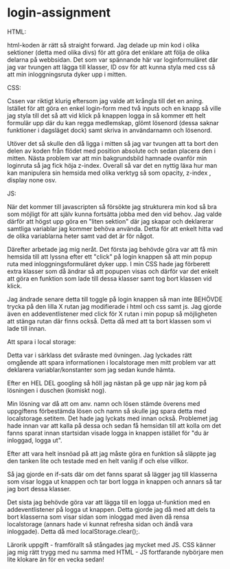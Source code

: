 # login-assignment
HTML: 

html-koden är rätt så straight forward. Jag delade up min kod i olika sektioner (detta med olika divs) för att göra det enklare att följa de olika delarna på webbsidan. Det som var spännande här var loginformuläret där jag var tvungen att lägga till klasser, ID osv för att kunna styla med css så att min inloggningsruta dyker upp i mitten.

CSS:

Cssen var riktigt klurig eftersom jag valde att krångla till det en aning. Istället för att göra en enkel login-form med två inputs och en knapp så ville jag styla till det så att vid klick på knappen logga in så kommer ett helt formulär upp där du kan regga medlemskap, glömt lösenord (dessa saknar funktioner i dagsläget dock) samt skriva in användarnamn och lösenord. 

Utöver det så skulle den då ligga i mitten så jag var tvungen att ta bort den delen av koden från flödet med position absolute och sedan placera den i mitten. Nästa problem var att min bakgrundsbild hamnade ovanför min loginruta så jag fick höja z-index. Overall så var det en nyttig läxa hur man kan manipulera sin hemsida med olika verktyg så som opacity, z-index , display none osv. 


JS:

När det kommer till javascripten så försökte jag strukturera min kod så bra som möjligt för att själv kunna fortsätta jobba med den vid behov. Jag valde därför att högst upp göra en "liten sektion" där jag skapar och deklarerar samtliga variablar jag kommer behöva använda. Detta för att enkelt hitta vad de olika variablarna heter samt vad det är för något.

Därefter arbetade jag mig neråt. Det första jag behövde göra var att få min hemsida till att lyssna efter ett "click" på login knappen så att min popup ruta med inloggningsformuläret dyker upp. I min CSS hade jag förberett extra klasser som då ändrar så att popupen visas och därför var det enkelt att göra en funktion som lade till dessa klasser samt tog bort klassen vid klick. 

Jag ändrade senare detta till toggle på login knappen så man inte BEHÖVDE trycka på den lilla X rutan jag modifierade i html och css samt js. Jag gjorde även en addeventlistener med click för X rutan i min popup så möjligheten att stänga rutan där finns också. Detta då med att ta bort klassen som vi lade till innan.

Att spara i local storage:

Detta var i särklass det svåraste med övningen. Jag lyckades rätt omgående att spara informationen i localstorage men mitt problem var att deklarera variablar/konstanter som jag sedan kunde hämta. 

Efter en HEL DEL googling så höll jag nästan på ge upp när jag kom på lösningen i duschen (komiskt nog).

Min lösning var då att om anv. namn och lösen stämde överens med uppgiftens förbestämda lösen och namn så skulle jag spara detta med localstorage.setitem. Det hade jag lyckats med innan också. Problemet jag hade innan var att kalla på dessa och sedan få hemsidan till att kolla om det fanns sparat innan startsidan visade logga in knappen istället för "du är inloggad, logga ut". 

Efter att vara helt insnöad på att jag måste göra en funktion så släppte jag den tanken lite och testade med en helt vanlig if och else villkor. 

Så jag gjorde en if-sats där om det fanns sparat så lägger jag till klasserna som visar logga ut knappen och tar bort logga in knappen och annars så tar jag bort dessa klasser.

Det sista jag behövde göra var att lägga till en logga ut-funktion med en addeventlistener på logga ut knappen. Detta gjorde jag då med att dels ta bort klasserna som visar sidan som inloggad med även då rensa localstorage (annars hade vi kunnat refresha sidan och ändå vara inloggade). Detta då med localStorage.clear();.

Lärorik uppgift - framförallt så stångades jag mycket med JS. CSS känner jag mig rätt trygg med nu samma med HTML - JS fortfarande nybörjare men lite klokare än för en vecka sedan!